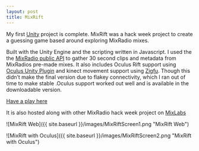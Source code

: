 ```yaml
---
layout: post
title: MixRift
---
```


My first [Unity](http://unity3d.com/) project is complete. MixRift was a hack week project to create a guessing game based around  exploring MixRadio mixes.

Built with the Unity Engine and the scripting written in Javascript. 
I used the the [MixRadio public API](http://dev.mixrad.io/doc/rest/) to gather 30 second clips and metadata from MixRadios pre-made mixes. It also includes Oculus Rift support using [Oculus Unity Plugin](https://developer.oculusvr.com/)  and kinect movement support using [Zigfu](http://zigfu.com/). Though this didn’t make the final version due to flakey connectivity, which I ran out of time to make stable .Oculus support worked out well and is available in the downloadable version.

[Have a play here](http://almerc.github.io/MixRift/)

It is also hosted along with other MixRadio hack week project on [MixLabs](http://labs.mixrad.io/hacks/mixrift) 

![MixRift Web]({{ site.baseurl }}/images/MixRiftScreen1.png "MixRift Web")

![MixRift with Oculus]({{ site.baseurl }}/images/MixRiftScreen2.png "MixRift with Oculus")



 



